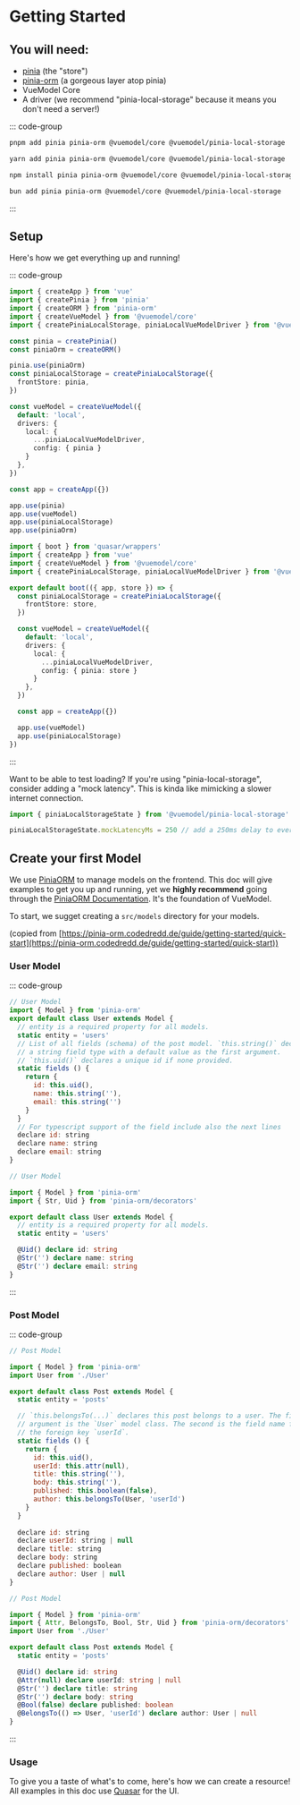 <script setup>
import BasicExampleRaw from './examples/BasicExample.vue?raw'
import BasicExample from './examples/BasicExample.vue'
</script>

# Getting Started

## You will need:
- [pinia](https://pinia.vuejs.org/getting-started.html) (the "store")
- [pinia-orm](https://pinia-orm.codedredd.de/) (a gorgeous layer atop pinia)
- VueModel Core
- A driver (we recommend "pinia-local-storage" because it means you don't need a server!)

::: code-group

```sh [pnpm]
pnpm add pinia pinia-orm @vuemodel/core @vuemodel/pinia-local-storage
```

```sh [yarn]
yarn add pinia pinia-orm @vuemodel/core @vuemodel/pinia-local-storage
```

```sh [npm]
npm install pinia pinia-orm @vuemodel/core @vuemodel/pinia-local-storage
```

```sh [bun]
bun add pinia pinia-orm @vuemodel/core @vuemodel/pinia-local-storage
```

:::

## Setup
Here's how we get everything up and running!

::: code-group

```ts [main.js]
import { createApp } from 'vue'
import { createPinia } from 'pinia'
import { createORM } from 'pinia-orm'
import { createVueModel } from '@vuemodel/core'
import { createPiniaLocalStorage, piniaLocalVueModelDriver } from '@vuemodel/pinia-local-storage'

const pinia = createPinia()
const piniaOrm = createORM()

pinia.use(piniaOrm)
const piniaLocalStorage = createPiniaLocalStorage({
  frontStore: pinia,
})

const vueModel = createVueModel({
  default: 'local',
  drivers: {
    local: {
      ...piniaLocalVueModelDriver,
      config: { pinia }
    }
  },
})

const app = createApp({})

app.use(pinia)
app.use(vueModel)
app.use(piniaLocalStorage)
app.use(piniaOrm)
```

```ts [vue-model.ts (Quasar boot file)]
import { boot } from 'quasar/wrappers'
import { createApp } from 'vue'
import { createVueModel } from '@vuemodel/core'
import { createPiniaLocalStorage, piniaLocalVueModelDriver } from '@vuemodel/pinia-local-storage'

export default boot(({ app, store }) => {
  const piniaLocalStorage = createPiniaLocalStorage({
    frontStore: store,
  })

  const vueModel = createVueModel({
    default: 'local',
    drivers: {
      local: {
        ...piniaLocalVueModelDriver,
        config: { pinia: store }
      }
    },
  })

  const app = createApp({})

  app.use(vueModel)
  app.use(piniaLocalStorage)
})

```

:::

Want to be able to test loading? If you're using "pinia-local-storage", consider adding a "mock latency". This is kinda like mimicking a slower internet connection.

```ts
import { piniaLocalStorageState } from '@vuemodel/pinia-local-storage'

piniaLocalStorageState.mockLatencyMs = 250 // add a 250ms delay to every request
```

## Create your first Model
We use [PiniaORM](https://pinia-orm.codedredd.de/) to manage models on the frontend. This doc will give examples to get you up and running, yet we **highly recommend** going through the [PiniaORM Documentation](https://pinia-orm.codedredd.de/). It's the foundation of VueModel.

To start, we sugget creating a `src/models` directory for your models.

(copied from [https://pinia-orm.codedredd.de/guide/getting-started/quick-start](https://pinia-orm.codedredd.de/guide/getting-started/quick-start))

### User Model

::: code-group

```js [src/models/User.js]
// User Model
import { Model } from 'pinia-orm'
export default class User extends Model {
  // entity is a required property for all models.
  static entity = 'users'
  // List of all fields (schema) of the post model. `this.string()` declares
  // a string field type with a default value as the first argument.
  // `this.uid()` declares a unique id if none provided.
  static fields () {
    return {
      id: this.uid(),
      name: this.string(''),
      email: this.string('')
    }
  }
  // For typescript support of the field include also the next lines
  declare id: string
  declare name: string
  declare email: string
}
```

```ts [src/models/User.ts]
// User Model

import { Model } from 'pinia-orm'
import { Str, Uid } from 'pinia-orm/decorators'

export default class User extends Model {
  // entity is a required property for all models.
  static entity = 'users'

  @Uid() declare id: string
  @Str('') declare name: string
  @Str('') declare email: string
}
```

:::

### Post Model

::: code-group

```js [src/models/Post.js]
// Post Model

import { Model } from 'pinia-orm'
import User from './User'

export default class Post extends Model {
  static entity = 'posts'

  // `this.belongsTo(...)` declares this post belongs to a user. The first
  // argument is the `User` model class. The second is the field name for
  // the foreign key `userId`.
  static fields () {
    return {
      id: this.uid(),
      userId: this.attr(null),
      title: this.string(''),
      body: this.string(''),
      published: this.boolean(false),
      author: this.belongsTo(User, 'userId')
    }
  }
  
  declare id: string
  declare userId: string | null
  declare title: string
  declare body: string
  declare published: boolean
  declare author: User | null
}
```

```ts [src/models/Post.ts]
// Post Model

import { Model } from 'pinia-orm'
import { Attr, BelongsTo, Bool, Str, Uid } from 'pinia-orm/decorators'
import User from './User'

export default class Post extends Model {
  static entity = 'posts'

  @Uid() declare id: string
  @Attr(null) declare userId: string | null
  @Str('') declare title: string
  @Str('') declare body: string
  @Bool(false) declare published: boolean
  @BelongsTo(() => User, 'userId') declare author: User | null
}
```

:::

### Usage
To give you a taste of what's to come, here's how we can create a resource! All examples in this doc use [Quasar](https://quasar.dev/) for the UI.

<ExamplePanel
  title="Basic Example"
  :content="BasicExampleRaw"
  :exampleComponent="BasicExample"
/>